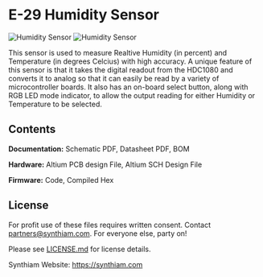 # E-29 Humidity Sensor

![Humidity Sensor](https://live.staticflickr.com/65535/47691863052_5396ef24e6_k.jpg)
![Humidity Sensor](https://live.staticflickr.com/65535/32801180607_e4eb735d66_k.jpg)

This sensor is used to measure Realtive Humidity (in percent) and Temperature (in degrees Celcius) with high accuracy. A unique feature of this sensor is that it takes the digital readout from the HDC1080 and converts it to analog so that it can easily be read by a variety of microcontroller boards. It also has an on-board select button, along with RGB LED mode indicator, to allow the output reading for either Humidity or Temperature to be selected.

## Contents

**Documentation:** Schematic PDF, Datasheet PDF, BOM

**Hardware:** Altium PCB design File, Altium SCH Design File

**Firmware:** Code, Compiled Hex

## License

For profit use of these files requires written consent. Contact partners@synthiam.com. For everyone else, party on!

Please see [LICENSE.md](https://github.com/synthiam/E-29_Humidity_Sensor/blob/master/LICENSE.md) for license details.

Synthiam Website: https://synthiam.com
